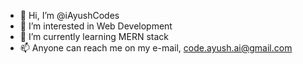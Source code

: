 - 👋 Hi, I’m @iAyushCodes
- 👀 I’m interested in Web Development
- 🌱 I’m currently learning MERN stack
- 📫 Anyone can reach me on my e-mail, code.ayush.ai@gmail.com


